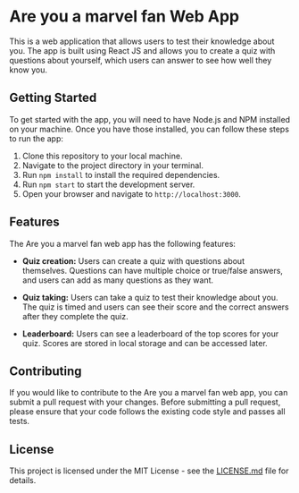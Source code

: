 # Are you a marvel fan Web App

This is a web application that allows users to test their knowledge about you. The app is built using React JS and allows you to create a quiz with questions about yourself, which users can answer to see how well they know you.

## Getting Started

To get started with the app, you will need to have Node.js and NPM installed on your machine. Once you have those installed, you can follow these steps to run the app:

1. Clone this repository to your local machine.
2. Navigate to the project directory in your terminal.
3. Run `npm install` to install the required dependencies.
4. Run `npm start` to start the development server.
5. Open your browser and navigate to `http://localhost:3000`.

## Features

The Are you a marvel fan web app has the following features:

- **Quiz creation:** Users can create a quiz with questions about themselves. Questions can have multiple choice or true/false answers, and users can add as many questions as they want.

- **Quiz taking:** Users can take a quiz to test their knowledge about you. The quiz is timed and users can see their score and the correct answers after they complete the quiz.

- **Leaderboard:** Users can see a leaderboard of the top scores for your quiz. Scores are stored in local storage and can be accessed later.

## Contributing

If you would like to contribute to the Are you a marvel fan web app, you can submit a pull request with your changes. Before submitting a pull request, please ensure that your code follows the existing code style and passes all tests.

## License

This project is licensed under the MIT License - see the [LICENSE.md](LICENSE.md) file for details.
